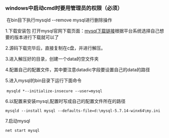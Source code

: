 ### windows中启动cmd时要用管理员的权限（必须）

​	在bin目下执行mysqld --remove mysql进行删除操作

1.下载安装包 
   打开mysql官网下载页面：[mysql下载链接](http://dev.mysql.com/downloads/mysql/)根据平台系统选择自己想要的版本进行下载就可以了  

2.源码下载完毕后，直接复制在c盘，并进行解压。

3.进入解压好的目录，创建一个data的空文件夹

4.配置自己的配置文件，其中要注意datadic字段要设置自己的data的路径

5.进入mysql的bin目录下运行下面命令

​	`mysqld *--initialize-insecure --user=mysql`

6.以配置来安装mysql,配置时写成自己的配置文件所在的路径

`mysqld --install mysql --defaults-file=d:\mysql-5.7.14-winx64\my.ini`

7.启动mysql

`net start mysql`

